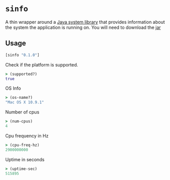 # `sinfo`

A thin wrapper around a [Java system library](https://github.com/jezhumble/javasysmon.com) that provides information about the system the application is running on. You will need to download the [jar](http://continuousdelivery.com/downloads/javasysmon/javasysmon-0.3.4.jar)

## Usage

```clojure
[sinfo "0.1.0"]
```

Check if the platform is supported.

```clojure
> (supported?)
true
```

OS Info

```clojure
> (os-name?)
"Mac OS X 10.9.1"
```

Number of cpus

```clojure
> (num-cpus)
4
```

Cpu frequency in Hz

```clojure
> (cpu-freq-hz)
2900000000
```

Uptime in seconds

```clojure
> (uptime-sec)
515895
```
